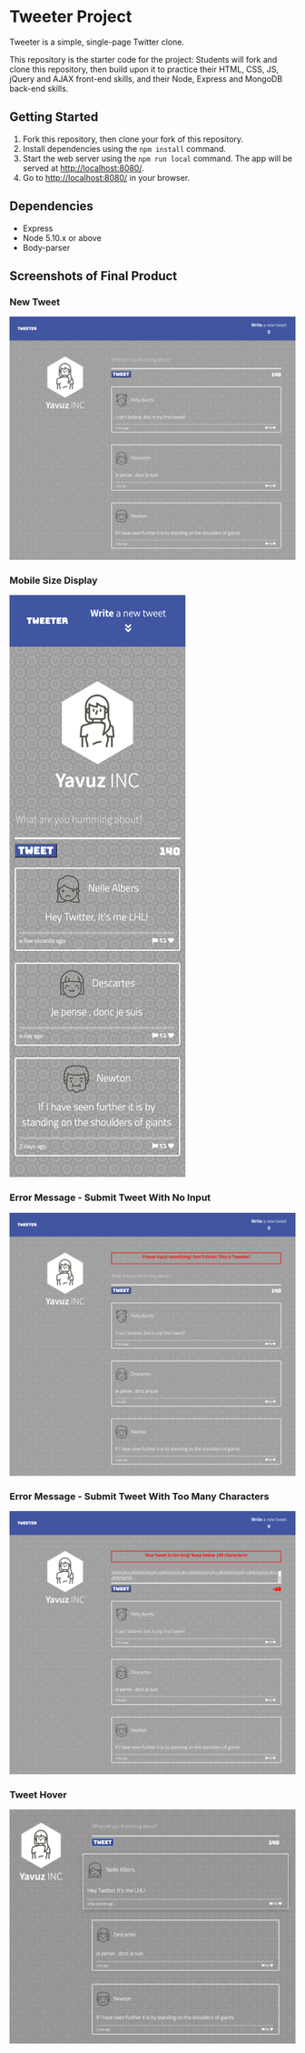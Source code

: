 # Tweeter Project

Tweeter is a simple, single-page Twitter clone.

This repository is the starter code for the project: Students will fork and clone this repository, then build upon it to practice their HTML, CSS, JS, jQuery and AJAX front-end skills, and their Node, Express and MongoDB back-end skills.

## Getting Started

1. Fork this repository, then clone your fork of this repository.
2. Install dependencies using the `npm install` command.
3. Start the web server using the `npm run local` command. The app will be served at <http://localhost:8080/>.
4. Go to <http://localhost:8080/> in your browser.

## Dependencies

- Express
- Node 5.10.x or above
- Body-parser

## Screenshots of Final Product

### New Tweet
!["Screenshot of Add a new Tweet"](https://github.com/yavuzinc/tweeter/blob/master/public/docs/main.png)

### Mobile Size Display
!["Screenshot of Mobile Size Display"](https://github.com/yavuzinc/tweeter/blob/master/public/docs/mobile%20respon.png)

### Error Message - Submit Tweet With No Input
!["Screenshot of Error Msg With No Input"](https://github.com/yavuzinc/tweeter/blob/master/public/docs/char_0_Error.png)

### Error Message - Submit Tweet With Too Many Characters
!["Screenshot of Error Msg Too Many Characters"](https://github.com/yavuzinc/tweeter/blob/master/public/docs/char_over_140_error.png)

### Tweet Hover
!["Screenshot of Mobile Size Display"](https://github.com/yavuzinc/tweeter/blob/master/public/docs/tweet_hover.png)



